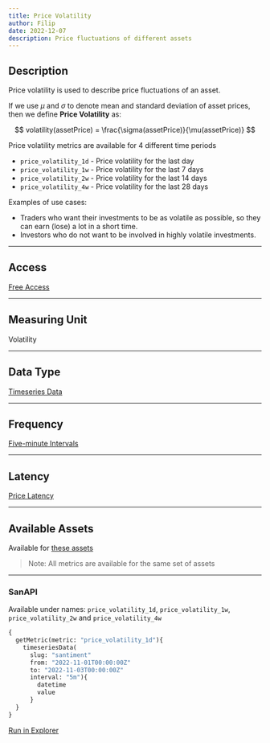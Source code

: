 ```yaml
---
title: Price Volatility
author: Filip
date: 2022-12-07
description: Price fluctuations of different assets
---
```


## Description
Price volatility is used to describe price fluctuations of an asset. 

If we use $\mu$ and $\sigma$ to denote mean and standard deviation of asset prices, 
then we define **Price Volatility** as:

$$
volatility(assetPrice) = \frac{\sigma(assetPrice)}{\mu(assetPrice)}
$$

Price volatility metrics are available for 4 different time periods
* `price_volatility_1d` - Price volatility for the last day
* `price_volatility_1w` - Price volatility for the last 7 days
* `price_volatility_2w` - Price volatility for the last 14 days
* `price_volatility_4w` - Price volatility for the last 28 days

Examples of use cases:
* Traders who want their investments to be as volatile as possible, so they can earn (lose) a lot in a short time.
* Investors who do not want to be involved in highly volatile investments.

---

## Access

[Free Access](/metrics/details/access#free-access)

---

## Measuring Unit

Volatility

---

## Data Type

[Timeseries Data](/metrics/details/data-type#timeseries-data)

---

## Frequency

[Five-minute Intervals](/metrics/details/frequency#five-minute-frequency)

---

## Latency

[Price Latency](/metrics/details/latency#price-latency)

---

## Available Assets

Available for [these
assets](<https://api.santiment.net/graphiql?query=%7B%0A%20%20getMetric(metric%3A%20%22price_volatility_1d%22)%7B%0A%20%20%20%20metadata%7B%0A%20%20%20%20%20%20availableSlugs%0A%20%20%20%20%7D%0A%20%20%7D%0A%7D>)

> Note: All metrics are available for the same set of assets

---

### SanAPI

Available under names: `price_volatility_1d`, `price_volatility_1w`, 
`price_volatility_2w` and `price_volatility_4w`


```graphql
{
  getMetric(metric: "price_volatility_1d"){
    timeseriesData(
      slug: "santiment"
      from: "2022-11-01T00:00:00Z"
      to: "2022-11-03T00:00:00Z"
      interval: "5m"){
        datetime
        value
      }
  }
}
```
[Run in Explorer](<https://api.santiment.net/graphiql?query=%7B%0A%20%20getMetric(metric%3A%20%22price_volatility_1d%22)%7B%0A%20%20%20%20timeseriesData(%0A%20%20%20%20%20%20slug%3A%20%22santiment%22%0A%20%20%20%20%20%20from%3A%20%222022-11-01T00%3A00%3A00Z%22%0A%20%20%20%20%20%20to%3A%20%222022-11-03T00%3A00%3A00Z%22%0A%20%20%20%20%20%20interval%3A%20%225m%22)%7B%0A%20%20%20%20%20%20%20%20datetime%0A%20%20%20%20%20%20%20%20value%0A%20%20%20%20%20%20%7D%0A%20%20%7D%0A%7D>)
